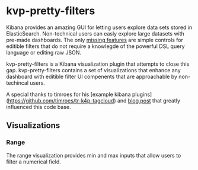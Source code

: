 # kvp-pretty-filters
Kibana provides an amazing GUI for letting users explore data sets stored in ElasticSearch. 
Non-technical users can easly explore large datasets with pre-made dashboards.
The only [missing features](http://stackoverflow.com/questions/35347332/input-controls-for-easy-filtering-in-kibana-dashboard) 
are simple controls for editible filters that do not require a knowlegde of the powerful DSL query language or editing raw JSON.

kvp-pretty-filters is a Kibana visualization plugin that attempts to close this gap. 
kvp-pretty-filters contains a set of visualizations that enhance any dashboard with editible filter UI compenents that are approachable by non-techincal users.

A special thanks to timroes for his [example kibana plugins] (https://github.com/timroes/tr-k4p-tagcloud) 
and [blog post](https://www.timroes.de/2015/12/06/writing-kibana-4-plugins-visualizations-using-data/) that greatly influenced this code base.

## Visualizations

### Range
The range visualization provides min and max inputs that allow users to filter a numerical field. 

